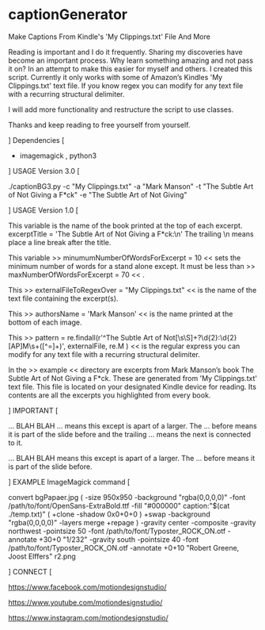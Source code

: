 # captionGenerator
Make Captions From Kindle's 'My Clippings.txt' File And More

Reading is important and I do it frequently.  Sharing my discoveries have become an important process.  Why learn something amazing and not pass it on?  In an attempt to make this easier for myself and others.  I created this script.  Currently it only works with some of Amazon’s Kindles 'My Clippings.txt' text file.  If you know regex you can modify for any text file with a recurring structural delimiter.  

I will add more functionality and restructure the script to use classes.  

Thanks and keep reading to free yourself from yourself.

] Dependencies  [
- imagemagick , python3


] USAGE Version 3.0 [

./captionBG3.py -c "My Clippings.txt" -a "Mark Manson" -t "The Subtle Art of Not Giving a F*ck" -e "The Subtle Art of Not Giving"



] USAGE Version 1.0 [

This variable is the name of the book printed at the top of each excerpt.
excerptTitle = 'The Subtle Art of Not Giving a F*ck:\n'
The trailing \n means place a line break after the title.

This variable >> minumumNumberOfWordsForExcerpt = 10 << sets the minimum number of words for a stand alone except.  It must be less than >> maxNumberOfWordsForExcerpt = 70 << .

This >> externalFileToRegexOver = "My Clippings.txt" << is the name of the text file containing the excerpt(s).

This >> authorsName = 'Mark Manson' << is the name printed at the bottom of each image.

This >> pattern = re.findall(r'^The Subtle Art of Not[\s\S]+?\d{2}:\d{2} [AP]M\s+([^=]+)', externalFile, re.M ) << is the regular express you can modify for any text file with a recurring structural delimiter.  

In the >> example << directory are excerpts from Mark Manson’s book The Subtle Art of Not Giving a F*ck.  These are generated from 'My Clippings.txt' text file.  This file is located on your designated Kindle device for reading.   Its contents are all the excerpts you highlighted from every book.

] IMPORTANT [

… BLAH BLAH … means this except is apart of a larger.  The … before means it is part of the slide before and the trailing … means the next is connected to it.  

… BLAH BLAH means this except is apart of a larger.  The … before means it is part of the slide before.

] EXAMPLE ImageMagick command [

convert bgPapaer.jpg \( -size 950x950 -background "rgba(0,0,0,0)" -font /path/to/font/OpenSans-ExtraBold.ttf -fill "#000000" caption:"$(cat ./temp.txt)" \( +clone -shadow 0x0+0+0 \) +swap -background "rgba(0,0,0,0)" -layers merge +repage \) -gravity center -composite -gravity northwest -pointsize 50 -font /path/to/font/Typoster_ROCK_ON.otf -annotate +30+0 "1/232" -gravity south -pointsize 40 -font /path/to/font/Typoster_ROCK_ON.otf -annotate +0+10 "Robert Greene, Joost Elffers" r2.png

] CONNECT [

https://www.facebook.com/motiondesignstudio/

https://www.youtube.com/motiondesignstudio/

https://www.instagram.com/motiondesignstudio/
